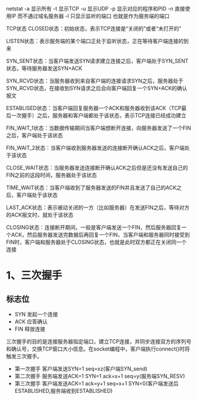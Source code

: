 netstat
-a 显示所有
-t 显示TCP
-u 显示UDP
-p 显示对应的程序和PID
-n 直接使用IP 而不通过域名服务器
-l 只显示监听的端口 也就是作为服务端的端口

TCP状态 
CLOSED状态：初始状态，表示TCP连接是“关闭的”或者“未打开的”

LISTEN状态：表示服务端的某个端口正处于监听状态，正在等待客户端连接的到来

SYN_SENT状态：当客户端发送SYN请求建立连接之后，客户端处于SYN_SENT状态，等待服务器发送SYN+ACK

SYN_RCVD状态：当服务器收到来自客户端的连接请求SYN之后，服务器处于SYN_RCVD状态，在接收到SYN请求之后会向客户端回复一个SYN+ACK的确认报文

ESTABLISED状态：当客户端回复服务器一个ACK和服务器收到该ACK（TCP最后一次握手）之后，服务器和客户端都处于该状态，表示TCP连接已经成功建立

FIN_WAIT_1状态：当数据传输期间当客户端想断开连接，向服务器发送了一个FIN之后，客户端处于该状态

FIN_WAIT_2状态：当客户端收到服务器发送的连接断开确认ACK之后，客户端处于该状态

CLOSE_WAIT状态：当服务器发送连接断开确认ACK之后但是还没有发送自己的FIN之前的这段时间，服务器处于该状态

TIME_WAIT状态：当客户端收到了服务器发送的FIN并且发送了自己的ACK之后，客户端处于该状态

LAST_ACK状态：表示被动关闭的一方（比如服务器）在发送FIN之后，等待对方的ACK报文时，就处于该状态

CLOSING状态：连接断开期间，一般是客户端发送一个FIN，然后服务器回复一个ACK，然后服务器发送完数据后再回复一个FIN，当客户端和服务器同时接受到FIN时，客户端和服务器处于CLOSING状态，也就是此时双方都正在关闭同一个连接


# 1、三次握手
## 标志位
- SYN 发起一个连接
- ACK 应答确认
- FIN 释放连接

三次握手的目的是连接服务器指定端口，建立TCP连接，并同步连接双方的序列号和确认号，交换TCP窗口大小信息。在socket编程中，客户端执行connect()时将触发三次握手。

- 第一次握手 客户端发送SYN=1 seq=xz(客户端SYN_send)
- 第二次握手 服务端发送ACK=1 SYN=1 ack=x+1 seq=y(服务端SYN_RESV)
- 第三次握手 客户端发送ACK=1 ack=y+1 seq=x+1 SYN=0(客户端发送后ESTABLISHED,服务端收到ESTABLISHED)


